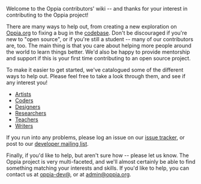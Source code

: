 Welcome to the Oppia contributors' wiki -- and thanks for your interest in contributing to the Oppia project!

There are many ways to help out, from creating a new exploration on [Oppia.org](https://www.oppia.org) to fixing a bug in the [codebase](https://github.com/oppia/oppia/). Don't be discouraged if you're new to "open source", or if you're still a student -- many of our contributors are, too. The main thing is that you care about helping more people around the world to learn things better. We'd also be happy to provide mentorship and support if this is your first time contributing to an open source project.

To make it easier to get started, we've catalogued some of the different ways to help out. Please feel free to take a look through them, and see if any interest you!

  * [Artists](https://github.com/oppia/oppia/wiki/Contributing-art-to-Oppia)
  * [Coders](https://github.com/oppia/oppia/blob/develop/CONTRIBUTING.md)
  * [Designers](https://github.com/oppia/oppia/wiki/Contributing-to-Oppia%27s-design)
  * [Researchers](https://github.com/oppia/oppia/wiki/Making-Oppia-better)
  * [Teachers](https://github.com/oppia/oppia/wiki/Contributing-knowledge-to-Oppia)
  * [Writers](https://github.com/oppia/oppia/wiki/Writing-for-Oppia)

If you run into any problems, please log an issue on our [issue tracker](
https://github.com/oppia/oppia/issues/new?title=Describe%20your%20feature%20request%20or%20bug%20report%20succinctly&body=If%20you%27d%20like%20to%20propose%20a%20feature,%20describe%20what%20you%27d%20like%20to%20see.%20Mockups%20would%20be%20great!%0A%0AIf%20you%27re%20reporting%20a%20bug,%20please%20be%20sure%20to%20include%20the%20expected%20behaviour,%20the%20observed%20behaviour,%20and%20steps%20to%20reproduce%20the%20problem.%20Console%20copy-pastes%20and%20any%20background%20on%20the%20environment%20would%20also%20be%20helpful.%0A%0AThanks!), or post to our [developer mailing list](https://groups.google.com/forum/?fromgroups#!forum/oppia-dev).

Finally, if you'd like to help, but aren't sure how -- please let us know. The Oppia project is very multi-faceted, and we'll almost certainly be able to find something matching your interests and skills. If you'd like to help, you can contact us at [oppia-dev@](https://groups.google.com/forum/?fromgroups#!forum/oppia-dev), or at admin@oppia.org.
